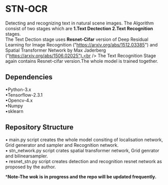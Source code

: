 # STN-OCR
Detecting and recognizing text in natural scene images.
The Algorithm consist of two stages which are **1.Text Dectection 2.Text Recognition** stages.<br /> 
The Text Dection stage uses **Resnet-Cifar** version of Deep Residual Learning for Image Recognition ("https://arxiv.org/abs/1512.03385") and Spatial Transformer Network by Max Jaderberg ("https://arxiv.org/abs/1506.02025").<br />
The Text Recognition Stage again contains Resnet-cifar version.The whole model is trained together.

## Dependencies
•Python-3.x <br />
•Tensorflow-2.3.1 <br />
•Opencv-4.x <br />
•Numpy <br />
•sklearn <br />

## Repository Structure
• main.py script creates the whole model consiting of localisation network, Grid generator and sampler and Recognition network.<br />
• stn_network.py script crates spatial transformer network, Grid genrator and bilinearsampler.<br />
• resnet_stn.py script creates detection and recognition resnet network as proposed by the author.<br />

***Note-The wok is in progress and the repo will be updated frequently.**

